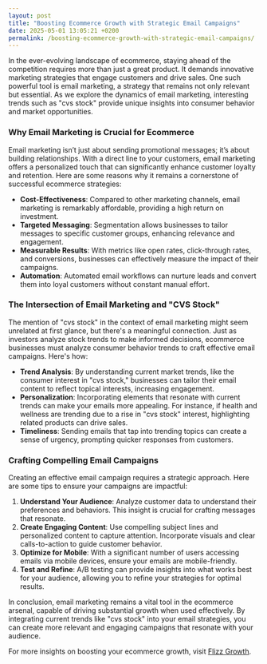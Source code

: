 ```yaml
---
layout: post
title: "Boosting Ecommerce Growth with Strategic Email Campaigns"
date: 2025-05-01 13:05:21 +0200
permalink: /boosting-ecommerce-growth-with-strategic-email-campaigns/
---
```



In the ever-evolving landscape of ecommerce, staying ahead of the competition requires more than just a great product. It demands innovative marketing strategies that engage customers and drive sales. One such powerful tool is email marketing, a strategy that remains not only relevant but essential. As we explore the dynamics of email marketing, interesting trends such as "cvs stock" provide unique insights into consumer behavior and market opportunities.

### Why Email Marketing is Crucial for Ecommerce

Email marketing isn’t just about sending promotional messages; it’s about building relationships. With a direct line to your customers, email marketing offers a personalized touch that can significantly enhance customer loyalty and retention. Here are some reasons why it remains a cornerstone of successful ecommerce strategies:

- **Cost-Effectiveness**: Compared to other marketing channels, email marketing is remarkably affordable, providing a high return on investment.
- **Targeted Messaging**: Segmentation allows businesses to tailor messages to specific customer groups, enhancing relevance and engagement.
- **Measurable Results**: With metrics like open rates, click-through rates, and conversions, businesses can effectively measure the impact of their campaigns.
- **Automation**: Automated email workflows can nurture leads and convert them into loyal customers without constant manual effort.

### The Intersection of Email Marketing and "CVS Stock"

The mention of "cvs stock" in the context of email marketing might seem unrelated at first glance, but there's a meaningful connection. Just as investors analyze stock trends to make informed decisions, ecommerce businesses must analyze consumer behavior trends to craft effective email campaigns. Here's how:

- **Trend Analysis**: By understanding current market trends, like the consumer interest in "cvs stock," businesses can tailor their email content to reflect topical interests, increasing engagement.
- **Personalization**: Incorporating elements that resonate with current trends can make your emails more appealing. For instance, if health and wellness are trending due to a rise in "cvs stock" interest, highlighting related products can drive sales.
- **Timeliness**: Sending emails that tap into trending topics can create a sense of urgency, prompting quicker responses from customers.

### Crafting Compelling Email Campaigns

Creating an effective email campaign requires a strategic approach. Here are some tips to ensure your campaigns are impactful:

1. **Understand Your Audience**: Analyze customer data to understand their preferences and behaviors. This insight is crucial for crafting messages that resonate.
2. **Create Engaging Content**: Use compelling subject lines and personalized content to capture attention. Incorporate visuals and clear calls-to-action to guide customer behavior.
3. **Optimize for Mobile**: With a significant number of users accessing emails via mobile devices, ensure your emails are mobile-friendly.
4. **Test and Refine**: A/B testing can provide insights into what works best for your audience, allowing you to refine your strategies for optimal results.

In conclusion, email marketing remains a vital tool in the ecommerce arsenal, capable of driving substantial growth when used effectively. By integrating current trends like "cvs stock" into your email strategies, you can create more relevant and engaging campaigns that resonate with your audience.

For more insights on boosting your ecommerce growth, visit [Flizz Growth](https://flizzgrowth.com).